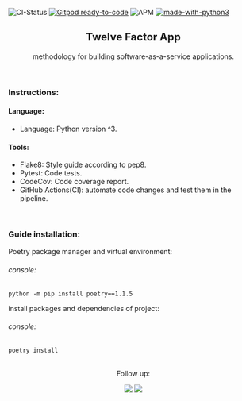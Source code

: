 ![CI-Status](https://github.com/rousuy/Desafio_Programacao_Capgemini02/actions/workflows/python-app.yml/badge.svg)
[![Gitpod ready-to-code](https://img.shields.io/badge/Gitpod-ready--to--code-908a85?logo=gitpod)](https://gitpod.io/#https://github.com/rousuy/twelve_factor_app_concetps.git)
![APM](https://img.shields.io/apm/l/vim-mode?logo=License)
[![made-with-python3](https://img.shields.io/badge/Made%20with-Python-1f425f.svg)](https://www.python.org/)

<div style="text-align: center;">
<h2>Twelve Factor App</h2>
<p>methodology for building software-as-a-service applications.</p>
</div>
<br>

### **Instructions**:

#### **Language**:
* Language: Python version ^3.

#### **Tools**:
* Flake8: Style guide according to pep8.
* Pytest: Code tests.
* CodeCov: Code coverage report.
* GitHub Actions(CI): automate code changes and test them in the pipeline.
<br>

### **Guide installation:**

Poetry package manager and virtual environment:
###### console:
```
python -m pip install poetry==1.1.5 
```
install packages and dependencies of project: 
###### console:
```
poetry install
```
<br>

<div style="text-align: center;">
Follow up:
<br>

[<img src ="https://user-images.githubusercontent.com/76751870/153108542-62e0a78a-95f1-4935-ae89-6062186153c5.png">](https://github.comrousuy)
[<img src ="https://user-images.githubusercontent.com/76751870/153108643-7c254391-b087-472e-a022-88c5c3d759be.png">](https://www.linkedin.com/in/rodrigo-usuy-280b95aa/)
</div>